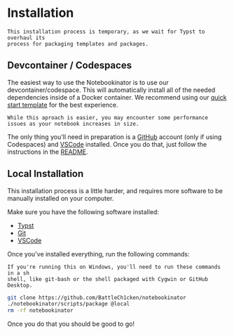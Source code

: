 # Installation

```admonish warning
This installation process is temporary, as we wait for Typst to overhaul its
process for packaging templates and packages.
```

## Devcontainer / Codespaces

The easiest way to use the Notebookinator is to use our devcontainer/codespace. This will automatically install all of the needed dependencies inside of a Docker container. We recommend using our [quick start template](https://github.com/The-Notebookinator/quick-start-template) for the best experience.

```admonish warning
While this aproach is easier, you may encounter some performance issues as your notebook increases in size.
```

The only thing you'll need in preparation is a [GitHub](https://github.com/) account (only if using Codespaces) and [VSCode](https://code.visualstudio.com/) installed. Once you do that, just follow the instructions in the [README](https://github.com/The-Notebookinator/quick-start-template).

## Local Installation

This installation process is a little harder, and requires more software to be manually installed on your computer.

Make sure you have the following software installed:

- [Typst](https://github.com/casey/just#installation)
- [Git](https://github.com/casey/just#installation)
- [VSCode](https://code.visualstudio.com/)

Once you've installed everything, run the following commands:

```admonish info
If you're running this on Windows, you'll need to run these commands in a sh
shell, like git-bash or the shell packaged with Cygwin or GitHub Desktop.
```

```bash
git clone https://github.com/BattleCh1cken/notebookinator
./notebookinator/scripts/package @local
rm -rf notebookinator
```

Once you do that you should be good to go!
